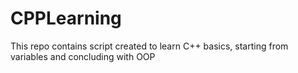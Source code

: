 # CPPLearning
This repo contains script created to learn C++ basics, starting from variables and concluding with OOP
